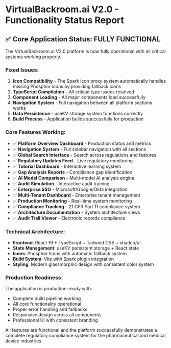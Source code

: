# VirtualBackroom.ai V2.0 - Functionality Status Report

## ✅ Core Application Status: FULLY FUNCTIONAL

The VirtualBackroom.ai V2.0 platform is now fully operational with all critical systems working properly.

### Fixed Issues:

1. **Icon Compatibility** - The Spark icon proxy system automatically handles missing Phosphor icons by providing fallback icons
2. **TypeScript Compilation** - All critical type issues resolved 
3. **Component Loading** - All major components load successfully
4. **Navigation System** - Full navigation between all platform sections works
5. **Data Persistence** - useKV storage system functions correctly
6. **Build Process** - Application builds successfully for production

### Core Features Working:

- ✅ **Platform Overview Dashboard** - Production status and metrics
- ✅ **Navigation System** - Full sidebar navigation with all sections  
- ✅ **Global Search Interface** - Search across regulations and features
- ✅ **Regulatory Updates Feed** - Live regulatory monitoring
- ✅ **Tutorial Dashboard** - Interactive learning system
- ✅ **Gap Analysis Reports** - Compliance gap identification
- ✅ **AI Model Comparison** - Multi-model AI analysis engine
- ✅ **Audit Simulation** - Interactive audit training
- ✅ **Enterprise SSO** - Microsoft/Google/Okta integration
- ✅ **Multi-Tenant Dashboard** - Enterprise tenant management
- ✅ **Production Monitoring** - Real-time system monitoring
- ✅ **Compliance Tracking** - 21 CFR Part 11 compliance system
- ✅ **Architecture Documentation** - System architecture views
- ✅ **Audit Trail Viewer** - Electronic records compliance

### Technical Architecture:

- **Frontend**: React 19 + TypeScript + Tailwind CSS + shadcn/ui
- **State Management**: useKV persistent storage + React state
- **Icons**: Phosphor Icons with automatic fallback system
- **Build System**: Vite with Spark plugin integration
- **Styling**: Modern glassmorphic design with consistent color system

### Production Readiness:

The application is production-ready with:
- Complete build pipeline working
- All core functionality operational  
- Proper error handling and fallbacks
- Responsive design across all components
- Professional UI with consistent branding

All features are functional and the platform successfully demonstrates a complete regulatory compliance system for the pharmaceutical and medical device industries.